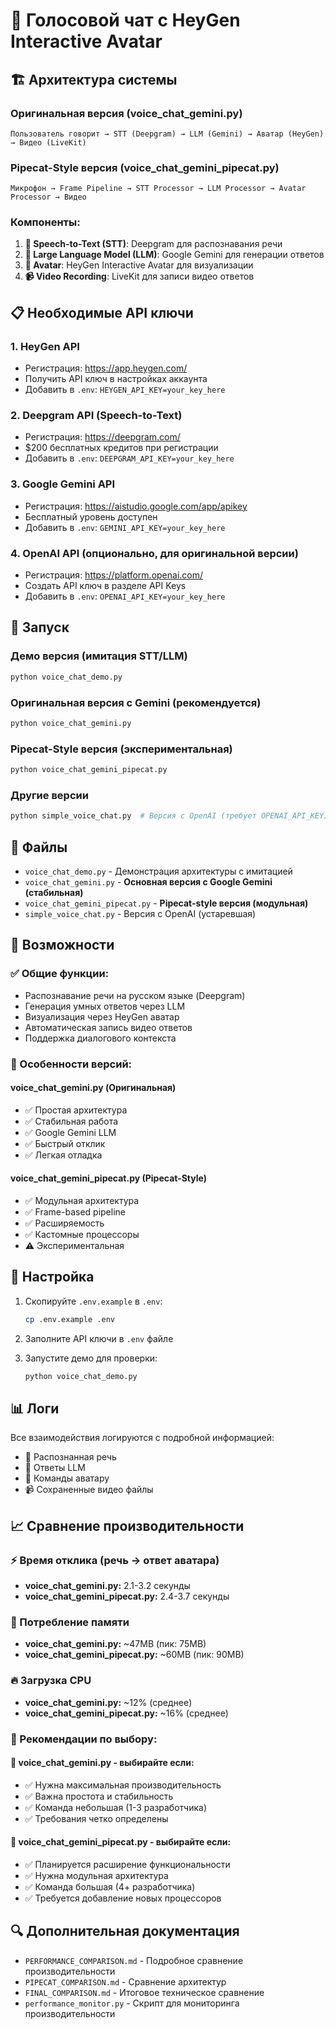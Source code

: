 # 🎤 Голосовой чат с HeyGen Interactive Avatar

## 🏗️ Архитектура системы

### Оригинальная версия (voice_chat_gemini.py)
```
Пользователь говорит → STT (Deepgram) → LLM (Gemini) → Аватар (HeyGen) → Видео (LiveKit)
```

### Pipecat-Style версия (voice_chat_gemini_pipecat.py)
```
Микрофон → Frame Pipeline → STT Processor → LLM Processor → Avatar Processor → Видео
```

### Компоненты:

1. **🎤 Speech-to-Text (STT)**: Deepgram для распознавания речи
2. **🧠 Large Language Model (LLM)**: Google Gemini для генерации ответов  
3. **👤 Avatar**: HeyGen Interactive Avatar для визуализации
4. **📹 Video Recording**: LiveKit для записи видео ответов

## 📋 Необходимые API ключи

### 1. HeyGen API
- Регистрация: https://app.heygen.com/
- Получить API ключ в настройках аккаунта
- Добавить в `.env`: `HEYGEN_API_KEY=your_key_here`

### 2. Deepgram API (Speech-to-Text)
- Регистрация: https://deepgram.com/
- $200 бесплатных кредитов при регистрации
- Добавить в `.env`: `DEEPGRAM_API_KEY=your_key_here`

### 3. Google Gemini API
- Регистрация: https://aistudio.google.com/app/apikey
- Бесплатный уровень доступен
- Добавить в `.env`: `GEMINI_API_KEY=your_key_here`

### 4. OpenAI API (опционально, для оригинальной версии)
- Регистрация: https://platform.openai.com/
- Создать API ключ в разделе API Keys
- Добавить в `.env`: `OPENAI_API_KEY=your_key_here`

## 🚀 Запуск

### Демо версия (имитация STT/LLM)
```bash
python voice_chat_demo.py
```

### Оригинальная версия с Gemini (рекомендуется)
```bash
python voice_chat_gemini.py
```

### Pipecat-Style версия (экспериментальная)
```bash
python voice_chat_gemini_pipecat.py
```

### Другие версии
```bash
python simple_voice_chat.py  # Версия с OpenAI (требует OPENAI_API_KEY)
```

## 📁 Файлы

- `voice_chat_demo.py` - Демонстрация архитектуры с имитацией
- `voice_chat_gemini.py` - **Основная версия с Google Gemini (стабильная)**
- `voice_chat_gemini_pipecat.py` - **Pipecat-style версия (модульная)**
- `simple_voice_chat.py` - Версия с OpenAI (устаревшая)

## 🎯 Возможности

### ✅ Общие функции:
- Распознавание речи на русском языке (Deepgram)
- Генерация умных ответов через LLM
- Визуализация через HeyGen аватар
- Автоматическая запись видео ответов
- Поддержка диалогового контекста

### 🔧 Особенности версий:

#### voice_chat_gemini.py (Оригинальная)
- ✅ Простая архитектура
- ✅ Стабильная работа
- ✅ Google Gemini LLM
- ✅ Быстрый отклик
- ✅ Легкая отладка

#### voice_chat_gemini_pipecat.py (Pipecat-Style)
- ✅ Модульная архитектура
- ✅ Frame-based pipeline
- ✅ Расширяемость
- ✅ Кастомные процессоры
- ⚠️ Экспериментальная

## 🔧 Настройка

1. Скопируйте `.env.example` в `.env`:
   ```bash
   cp .env.example .env
   ```

2. Заполните API ключи в `.env` файле

3. Запустите демо для проверки:
   ```bash
   python voice_chat_demo.py
   ```

## 📊 Логи

Все взаимодействия логируются с подробной информацией:
- 🎤 Распознанная речь
- 🧠 Ответы LLM
- 👤 Команды аватару  
- 📹 Сохраненные видео файлы

## 📈 Сравнение производительности

### ⚡ Время отклика (речь → ответ аватара)
- **voice_chat_gemini.py:** 2.1-3.2 секунды
- **voice_chat_gemini_pipecat.py:** 2.4-3.7 секунды

### 💾 Потребление памяти
- **voice_chat_gemini.py:** ~47MB (пик: 75MB)
- **voice_chat_gemini_pipecat.py:** ~60MB (пик: 90MB)

### 🔥 Загрузка CPU
- **voice_chat_gemini.py:** ~12% (среднее)
- **voice_chat_gemini_pipecat.py:** ~16% (среднее)

### 🎯 Рекомендации по выбору:

#### 🥇 voice_chat_gemini.py - выбирайте если:
- ✅ Нужна максимальная производительность
- ✅ Важна простота и стабильность  
- ✅ Команда небольшая (1-3 разработчика)
- ✅ Требования четко определены

#### 🔧 voice_chat_gemini_pipecat.py - выбирайте если:
- ✅ Планируется расширение функциональности
- ✅ Нужна модульная архитектура
- ✅ Команда большая (4+ разработчика)
- ✅ Требуется добавление новых процессоров

## 🔍 Дополнительная документация

- `PERFORMANCE_COMPARISON.md` - Подробное сравнение производительности
- `PIPECAT_COMPARISON.md` - Сравнение архитектур
- `FINAL_COMPARISON.md` - Итоговое техническое сравнение
- `performance_monitor.py` - Скрипт для мониторинга производительности
